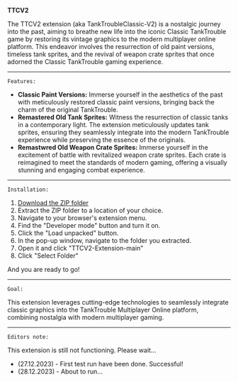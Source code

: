 **TTCV2**

The TTCV2 extension (aka TankTroubleClassic-V2) is a nostalgic journey into the past, aiming to breathe new life into the iconic Classic TankTrouble game by restoring its vintage graphics to the modern multiplayer online platform. This endeavor involves the resurrection of old paint versions, timeless tank sprites, and the revival of weapon crate sprites that once adorned the Classic TankTrouble gaming experience.
****
`Features:`

- **Classic Paint Versions:** Immerse yourself in the aesthetics of the past with meticulously restored classic paint versions, bringing back the charm of the original TankTrouble.
- **Remastered Old Tank Sprites:** Witness the resurrection of classic tanks in a contemporary light. The extension meticulously updates tank sprites, ensuring they seamlessly integrate into the modern TankTrouble experience while preserving the essence of the originals.
- **Remastwred Old Weapon Crate Sprites:** Immerse yourself in the excitement of battle with revitalized weapon crate sprites. Each crate is reimagined to meet the standards of modern gaming, offering a visually stunning and engaging combat experience.
****

`Installation:`
1. [Download the ZIP folder](https://github.com/kamarov-therussiantank/ClassicTankTrouble-V2/archive/refs/heads/main.zip)
2. Extract the ZIP folder to a location of your choice.  
3. Navigate to your browser's extension menu.  
4. Find the "Developer mode" button and turn it on.  
5. Click the "Load unpacked" button.  
6. In the pop-up window, navigate to the folder you extracted.  
7. Open it and click "TTCV2-Extension-main"  
8. Click "Select Folder"

And you are ready to go!
****
`Goal:`

This extension leverages cutting-edge technologies to seamlessly integrate classic graphics into the TankTrouble Multiplayer Online platform, combining nostalgia with modern multiplayer gaming.
****
`Editors note:`

This extension is still not functioning. Please wait...
- (27.12.2023) - First test run have been done. Successful!
- (28.12.2023) - About to run...

